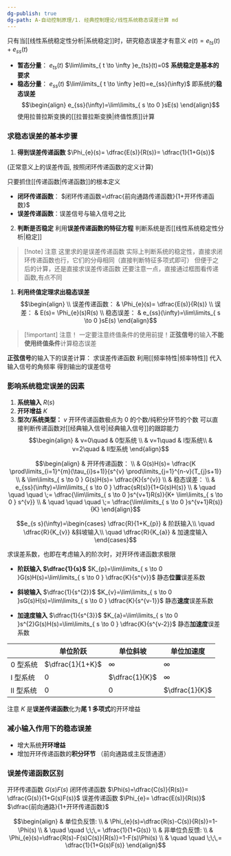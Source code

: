 ```yaml
---
dg-publish: true
dg-path: A-自动控制原理/1. 经典控制理论/线性系统稳态误差计算 md
---
```


只有当[[线性系统稳定性分析\|系统稳定]]时，研究稳态误差才有意义
$e(t)=e_{ts}(t)+e_{ss}(t)$
- **暂态分量**： $e_{ts}(t)$   $\lim\limits_{ t \to \infty }e_{ts}(t)=0$
	**系统稳定是基本的要求**
- **稳态分量**： $e_{ss}(t)$  $\lim\limits_{ t \to \infty }e(t)=e_{ss}(\infty)$
	即系统的**稳态误差**
$$\begin{align}
e_{ss}(\infty)=\lim\limits_{ s \to 0 }sE(s) 
\end{align}$$
使用拉普拉斯变换的[[拉普拉斯变换\|终值性质]]计算
### 求稳态误差的基本步骤
1. **得到误差传递函数**
$\Phi_{e}(s)= \dfrac{E(s)}{R(s)}= \dfrac{1}{1+G(s)}$

(正常意义上的误差传函, 按照闭环传递函数的定义计算)

只要抓住[[传递函数\|传递函数]]的根本定义
- **闭环传递函数**：
	$闭环传递函数=\dfrac{前向通路传递函数}{1+开环传递函数}$ 
- **误差传递函数**：误差信号与输入信号之比

2. **判断是否稳定**
利用**误差传递函数的特征方程**
判断系统是否[[线性系统稳定性分析\|稳定]]

>[!note]  注意
>这里求的是误差传递函数
>实际上判断系统的稳定性，直接求闭环传递函数也行，它们的分母相同（直接判断特征多项式即可）
>但便于之后的计算，还是直接求误差传递函数
>还要注意一点，直接通过框图看传递函数,有点不同

1. **利用终值定理求出稳态误差**
$$\begin{align}   \\
误差传递函数： &  \Phi_{e}(s)= \dfrac{E(s)}{R(s)} \\
误差： & E(s)= \Phi_{e}(s)R(s) \\ 
稳态误差： &  e_{ss}(\infty)=\lim\limits_{ s \to 0 }sE(s) 
\end{align}$$

>[!important]  注意！
> 一定要注意终值条件的使用前提！**正弦信号**的输入**不能使用终值条件**计算稳态误差

**正弦信号**的输入下的误差计算：
	求误差传递函数
	利用[[频率特性\|频率特性]]
	代入输入信号的角频率
	得到输出的误差信号
### 影响系统稳定误差的因素
1. **系统输入**  $R(s)$
2. **开环增益**  $K$
3. **型次/系统类型：**  $v$
开环传递函数极点为 0 的个数/纯积分环节的个数
可以直接判断传递函数对[[经典输入信号\|经典输入信号]]的跟踪能力
$$\begin{align}
 & v=0\quad  & 0型系统 \\
 & v=1\quad   & I型系统\\
 & v=2\quad  & II型系统
\end{align}$$

$$\begin{align} 
 & 开环传递函数： \\
 & G(s)H(s)= \dfrac{K \prod\limits_{i=1}^{m}(\tau_{i}s+1)}{s^{v} \prod\limits_{j=1}^{n-v}(T_{j}s+1)} \\
 & \lim\limits_{ s \to 0 } G(s)H(s)= \dfrac{K}{s^{v}} \\
 & 稳态误差： \\
 & e_{ss}(\infty)=\lim\limits_{ s \to 0 } \dfrac{sR(s)}{1+G(s)H(s)} \\
 &  \quad \quad \quad \;=  \dfrac{\lim\limits_{ s \to 0 }s^{v+1}R(s)}{K+ \lim\limits_{ s \to 0 } s^{v}} \\
&  \quad \quad \quad \;=  \dfrac{\lim\limits_{ s \to 0 }s^{v+1}R(s)}{K}  
\end{align}$$

$$e_{s s}(\infty)=\begin{cases}
\dfrac{R}{1+K_{p}}  & 阶跃输入\\
\quad \dfrac{R}{K_{v}} &斜坡输入\\
\quad \dfrac{R}{K_{a}} & 加速度输入
\end{cases}$$

求误差系数，也即在考虑输入的阶次时，对开环传递函数求极限

- **阶跃输入 $\dfrac{1}{s}$**
 $K_{p}=\lim\limits_{ s \to 0 }G(s)H(s)=\lim\limits_{ s \to 0 } \dfrac{K}{s^{v}}$   静态**位置**误差系数   

- **斜坡输入** $\dfrac{1}{s^{2}}$
$K_{v}=\lim\limits_{ s \to 0 }sG(s)H(s)=\lim\limits_{ s \to 0 } \dfrac{K}{s^{v-1}}$ 静态**速度**误差系数

- **加速度输入**  $\dfrac{1}{s^{3}}$
$K_{a}=\lim\limits_{ s \to 0 }s^{2}G(s)H(s)=\lim\limits_{ s \to 0 } \dfrac{K}{s^{v-2}}$ 静态**加速度**误差系数   


|        | 单位阶跃             | 单位斜坡           | 单位加速度          |
| ------ | ---------------- | -------------- | -------------- |
| 0 型系统  | $\dfrac{1}{1+K}$ | $\infty$       | $\infty$       |
| I 型系统  | 0                | $\dfrac{1}{K}$ | $\infty$       |
| II 型系统 | 0                | 0              | $\dfrac{1}{K}$ |

注意 $K$ 是**误差传递函数**化为**尾 1 多项式**的开环增益
### 减小输入作用下的稳态误差
- 增大系统**开环增益**
- 增加开环传递函数的**积分环节**
	（前向通路或主反馈通道）
### 误差传递函数区别
开环传递函数 $G(s)F(s)$
闭环传递函数 $\Phi(s)=\dfrac{C(s)}{R(s)}=  \dfrac{G(s)}{1+G(s)F(s)}$
误差传递函数 $\Phi_{e}= \dfrac{E(s)}{R(s)}$
$\dfrac{前向通路}{1+开环传递函数}$


$$\begin{align}
 & 单位负反馈: \\
 & \Phi_{e}(s)=\dfrac{R(s)-C(s)}{R(s)}=1-\Phi(s) \\ 
& \quad \quad \;\;\,= \dfrac{1}{1+G(s)} \\
 & 非单位负反馈: \\
 & \Phi_{e}(s)=\dfrac{R(s)-F(s)C(s)}{R(s)}=1-F(s)\Phi(s) \\
 & \quad \quad \;\;\,= \dfrac{1}{1+G(s)F(s)}
\end{align}$$



